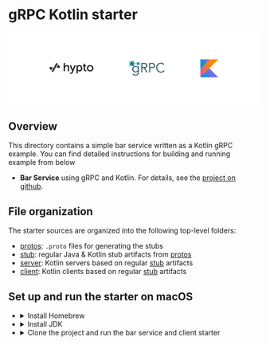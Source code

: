 # gRPC Kotlin starter

![](logo/hypto_grpc_kotlin.png)

## Overview

This directory contains a simple bar service written as a Kotlin gRPC example. 
You can find detailed instructions for building and running example from below

- **Bar Service** using gRPC and Kotlin. For details, see the [project on github](https://gitlab.com/hwslabs/grpc-kotlin-starter).

## File organization

The starter sources are organized into the following top-level folders:

- [protos](protos): `.proto` files for generating the stubs
- [stub](stub): regular Java & Kotlin stub artifacts from [protos][]
- [server](server): Kotlin servers based on regular [stub][] artifacts
- [client](client): Kotlin clients based on regular [stub][] artifacts

## Set up and run the starter on macOS

- <details>
  <summary>Install Homebrew</summary>

  Download and install Homebrew:

  ```sh
  /bin/bash -c "$(curl -fsSL https://raw.githubusercontent.com/Homebrew/install/HEAD/install.sh)"
  ```

- <details>
  <summary>Install JDK</summary>

  Install any version of JDK (8 preferred):

  ```sh
  brew install openjdk@8
  ```

  Add the installed version of JDK to your path through .zshrc or .bash_profile

  ```sh
  echo 'export PATH="/usr/local/opt/openjdk@8/bin:$PATH"' >> ~/.zshrc
  source ~/.zshrc
  ```

  or

  ```sh
  echo 'export PATH="/usr/local/opt/openjdk@8/bin:$PATH"' >> ~/.bash_profile
  source ~/.bash_profile
  ```

- <details>
  <summary>Clone the project and run the bar service and client starter</summary>

  Clone and navigate into the project:

  ```sh
  git clone https://github.com/hwslabs/grpc-kotlin-starter.git
  cd grpc-kotlin-starter
  ```

  Start the server:

  ```sh
  ./gradlew :server:BarServer
  ```

  In another console, run the client which will make requests to the server:

  ```sh
  ./gradlew :client:BarClient
  ```

[grpc.io Kotlin/JVM]: https://grpc.io/docs/languages/kotlin/
[Quick start]: https://grpc.io/docs/languages/kotlin/quickstart/
[Basics tutorial]: https://grpc.io/docs/languages/kotlin/basics/
[protos]: protos
[stub]: stub
